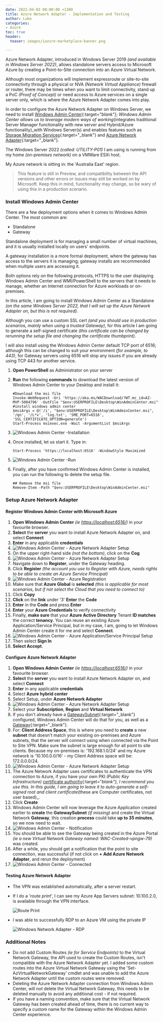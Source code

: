 ```yaml
---
date: 2022-04-03 00:00:00 +1300
title: Azure Network Adapter - Implementation and Testing
author: Luke
categories:
- Azure
toc: true
header:
  teaser: images/iazure-marketplace-banner.png

---
```

Azure Network Adapter, introduced in Windows Server 2019 _(and available in Windows Server 2022)_, allows standalone servers access to Microsoft Azure by creating a Point-to-Site connection into an Azure Virtual Network.

Although most organizations will implement expressroute or site-to-site connectivity through a physical or NVA _(Network Virtual Appliance)_ firewall or router, there may be times when you want to limit connectivity, stand up a PoC _(Proof of Concept)_ or need access to Azure services on a single server only, which is where the Azure Network Adapter comes into play.

In order to configure the Azure Network Adapter on Windows Server, we need to install [Windows Admin Center](https://learn.microsoft.com/en-us/windows-server/manage/windows-admin-center/overview?WT.mc_id=AZ-MVP-5004796 "Windows Admin Center"){:target="_blank"}; Windows Admin Center allows us to leverage modern ways of working_(integrates traditional Server Manager functionality with new server and Hybrid/Azure functionality)_with Windows Server(s) and enables features such as [Storage Migration Services](https://learn.microsoft.com/en-us/windows-server/storage/storage-migration-service/overview?WT.mc_id=AZ-MVP-5004796 "Storage Migration Service overview"){:target="_blank"} and [Azure Network Adapter](https://learn.microsoft.com/en-us/windows-server/manage/windows-admin-center/azure/use-azure-network-adapter?WT.mc_id=AZ-MVP-5004796 "Use Azure Network Adapter to connect a server to an Azure Virtual Network"){:target="_blank"}.

The Windows Server 2022 _(called: UTILITY-P01)_ I am using is running from my home _(on-premises network)_ on a VMWare ESXi host.

My Azure network is sitting in: the 'Australia East' region.

> This feature is still in Preview, and compatibility between the API versions and other errors or issues may still be worked on by Microsoft. Keep this in mind, functionality may change, so be wary of using this in a production scenario.

### Install Windows Admin Center

There are a few deployment options when it comes to Windows Admin Center. The most common are:

* Standalone
* Gateway

Standalone deployment is for managing a small number of virtual machines, and it is usually installed locally on users' endpoints.

A gateway installation is a more formal deployment, where the gateway has access to the servers it is managing; gateway installs are recommended when multiple users are accessing it.

Both options rely on the following protocols, HTTPS to the user displaying Windows Admin Center and WMI/PowerShell to the servers that it needs to manage, whether an Internet connection for Azure workloads or on-premises.

In this article, I am going to install Windows Admin Center as a Standalone _(on the same Windows Server 2022, that I will set up the Azure Network Adapter on, but this is not required)._

Although you can use a custom SSL cert _(and you should use in production scenarios, mainly when using a trusted Gateway)_, for this article I am going to generate a self-signed certificate _(this certificate can be changed by rerunning the setup file and changing the certificate thumbprint)_.

I will also install using the Windows Admin Center default TCP port of 6516; although this can be changed to suit your environment _(for example, to 443)_, for Gateway servers using 6516 will stop any issues if you are already using TCP 443 for another service.

1. **Open PowerShell** as Administrator on your server
2. **Run** the following **commands** to download the latest version of Windows Admin Center to your Desktop and install it:

       #Download the msi file
       Invoke-WebRequest -Uri 'https://aka.ms/WACDownload/?WT.mc_id=AZ-MVP-5004796' -OutFile "$env:USERPROFILE\Desktop\WinAdminCenter.msi"
       #install windows admin center
       $msiArgs = @('/i', "$env:USERPROFILE\Desktop\WinAdminCenter.msi", '/qn', '/L*v', 'log.txt', 'SME_PORT=6516', 'SSL_CERTIFICATE_OPTION=generate')
       Start-Process msiexec.exe -Wait -ArgumentList $msiArgs
3. ![Windows Admin Center -Installation](/uploads/install-windowsadmincenter.gif)
4. Once installed, let us start it. Type in:

       Start-Process 'https://localhost:6516' -WindowStyle Maximized
5. ![Windows Admin Center -Run](/uploads/start-windowsadmincenter.gif)
6. Finally, after you have confirmed Windows Admin Center is installed, you can run the following to delete the setup file.

       ## Remove the msi file
       Remove-Item -Path "$env:USERPROFILE\Desktop\WinAdminCenter.msi"

### Setup Azure Network Adapter

#### Register Windows Admin Center with Microsoft Azure

 1. **Open Windows Admin Center** _(ie <https://localhost:6516/>)_ in your favourite browser.
 2. **Select** the **server** you want to install Azure Network Adapter on, and select **Connect**
 3. **Enter** in any applicable **credentials**
 4. ![Windows Admin Center - Azure Network Adapter Setup](/uploads/select-wac_server.png)
 5. On the upper right-hand side _(not the bottom)_, click on the **Cog** 
 6. ![Windows Admin Center - Azure Network Adapter Setup](/uploads/select-wac_settings.png)
 7. Navigate down to **Register**, under the Gateway heading.
 8. Click **Register** _(the account you use to Register with Azure, needs rights to be able to create an Azure Service Principal)_
 9. ![Windows Admin Center - Azure Registration](/uploads/select-wac_serverregister.png)
10. Make sure that **Azure Global** is **selected** _(this is applicable for most scenarios, but if not select the Cloud that you need to connect to)_
11. Click **Copy**
12. **Click** on the **link** under '3' **Enter** the **Code**
13. **Enter** in the **Code** and press **Enter**
14. **Enter** your **Azure Credentials** to verify connectivity
15. Finally, **make sure** that your **Azure Active Directory** Tenant **ID matches** the correct **tenancy**. You can reuse an existing Azure Application/Service Principal, but in my case, I am, going to let Windows Admin Center create it for me and select **Connect**.
16. ![Windows Admin Center - Azure Application/Service Principal Setup](/uploads/select-wac_serverregisterazapp.png)
17. Then select **Sign In**
18. **Select Accept**.

#### Configure Azure Network Adapter

 1. **Open Windows Admin Center** _(ie <https://localhost:6516/>)_ in your favourite browser.
 2. **Select** the **server** you want to install Azure Network Adapter on, and select **Connect**
 3. **Enter** in any applicable **credentials**
 4. Select **Azure hybrid center**
 5. Select Setup, under **Azure Network Adapter**
 6. ![Windows Admin Center - Azure Network Adapter Setup](/uploads/select-wac_aznetworkadaptersetup.png)
 7. Select your **Subscription**, **Region** and **Virtual Network**
 8. If you don't already have a [GatewaySubnet](https://learn.microsoft.com/en-us/azure/vpn-gateway/vpn-gateway-about-vpn-gateway-settings#gwsub?WT.mc_id=AZ-MVP-5004796 "VPN Gateway configuration "){:target="_blank"} configured, Windows Admin Center will do that for you, as well as a [Gateway](https://learn.microsoft.com/en-us/azure/vpn-gateway/vpn-gateway-about-vpn-gateway-settings#gwsku?WT.mc_id=AZ-MVP-5004796 "VPN Gateway configuration "){:target="_blank"}.
 9. For: **Client Address Space**, this is where you need to **create** a new **subnet** that doesn't match your existing on-premises and Azure subnets, that the server will connect using when connected via the Point to Site VPN. Make sure the subnet is large enough for all point to site clients. Because my on-premises is: '192.168.1.0/24' and my Azure network is '10.100.0.0/16' - my Client Address space will be: 172.0.0.0/24.
10. ![Windows Admin Center - Azure Network Adapter Setup](/uploads/select-wac_aznetworkadaptersetupgwnetwork.png)
11. The Azure Network Adapter uses certificates to authenticate the VPN connection to Azure, if you have your own PKI _(Public Key Infrastructure)_ [certificate authority](https://learn.microsoft.com/en-us/windows-server/networking/core-network-guide/cncg/server-certs/server-certificate-deployment?WT.mc_id=AZ-MVP-5004796 "Server Certificate Deployment"){:target="_blank"}, I recommend you use this. In this guide, I am going to leave it to auto-generate a self-signed root and client certificate_(these are Computer certificates, not user based)_.
12. Click **Create**
13. Windows Admin Center will now leverage the Azure Application created earlier to **create** the **GatewaySubnet** _(if missing)_ and create the Virtual Network **Gateway**, this creation **process** could take **up to 35 minutes**, so we now need to wait.
14. ![Windows Admin Center - Notification](/uploads/select-wac_aznetworkadapternotification.png)
15. You should be able to see the Gateway being created in the Azure Portal _(ie a new Virtual Network Gateway named: WAC-Created-vpngw-79)_ was created.
16. After a while, you should get a notification that the point to site connection, was successful (if not click on **+ Add Azure Network Adapter**, and rerun the deployment)
17. ![Windows Admin Center - Connected](/uploads/select-wac_aznetworkadapterconnected.png)

#### Testing Azure Network Adapter

* The VPN was established automatically, after a server restart.

* If I do a '_route print_', I can see my Azure App Servers subnet: 10.100.2.0, is available through the VPN interface.

  ![Route Print](/uploads/wac-networkadapter-routeprint.gif)
* I was able to successfully RDP to an Azure VM using the private IP

  ![Windows Network Adapter - RDP](/uploads/wac-networkadapter-vmrdp.gif)

### Additional Notes

* Do not add Custom Routes _(ie for Service Endpoints)_ to the Virtual Network Gateway, the API used to create the Custom Routes, isn't compatible with the Azure Network Adapter yet. I added some custom routes into the Azure Virtual Network Gateway using the 'Set-AzVirtualNetworkGateway' cmdlet and was unable to add the Azure Network Adapter until the custom routes were removed. 
* Deleting the Azure Network Adapter connection from Windows Admin Center, will not delete the Virtual Network Gateway, this needs to be deleted manually to avoid any additional cost - if not required.
* If you have a naming convention, make sure that the Virtual Network Gateway has been created ahead of time, there is no current way to specify a custom name for the Gateway within the Windows Admin Center experience.